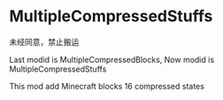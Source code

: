 # MultipleCompressedStuffs

未经同意，禁止搬运

Last modid is MultipleCompressedBlocks,
Now modid is MultipleCompressedStuffs

This mod add Minecraft blocks 16 compressed states
